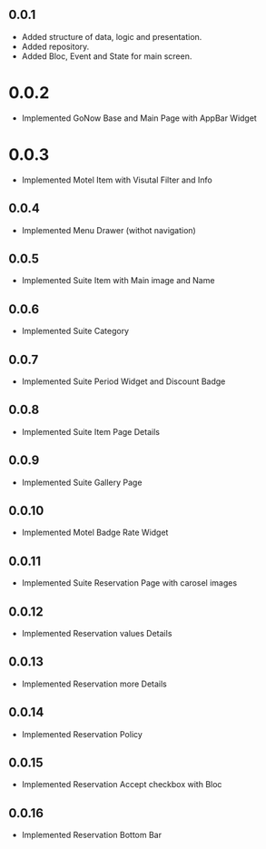 ## 0.0.1

* Added structure of data, logic and presentation.
* Added repository.
* Added Bloc, Event and State for main screen.

# 0.0.2

* Implemented GoNow Base and Main Page with AppBar Widget

# 0.0.3

* Implemented Motel Item with Visutal Filter and Info

## 0.0.4

* Implemented Menu Drawer (withot navigation)

## 0.0.5

* Implemented Suite Item with Main image and Name


## 0.0.6

* Implemented Suite Category

## 0.0.7

* Implemented Suite Period Widget and Discount Badge


## 0.0.8

* Implemented Suite Item Page Details

## 0.0.9

* Implemented Suite Gallery Page

## 0.0.10

* Implemented Motel Badge Rate Widget


## 0.0.11

* Implemented Suite Reservation Page with carosel images

## 0.0.12

* Implemented Reservation values Details 

## 0.0.13

* Implemented Reservation more Details 

## 0.0.14

* Implemented Reservation Policy

## 0.0.15

* Implemented Reservation Accept checkbox with Bloc

## 0.0.16

* Implemented Reservation Bottom Bar
